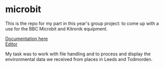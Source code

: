 # microbit

This is the repo for my part in this year's group project: to come up with a use for the BBC Microbit and Kitronik equipment.

[Documentation here](https://microbit-micropython.readthedocs.io/en/v2-docs/)   
[Editor](https://python.microbit.org/v/3)

My task was to work with file handling and to process and display the environmental data we received from places in Leeds and Todmorden.